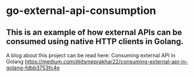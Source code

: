 # go-external-api-consumption
## This is an example of how external APIs can be consumed using native HTTP clients in Golang.
A blog about this project can be read here:
Consuming external API in Golang https://medium.com/@itsmeprakhar22/consuming-external-api-in-golang-fdbb3753fc4e

